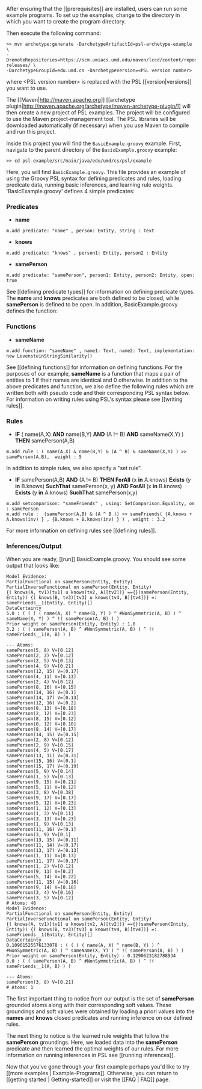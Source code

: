 After ensuring that the [[prerequisites]] are installed, users can run some example programs. To set up the examples, change to the directory in which you want to create the program directory.

Then execute the following command:

```
>> mvn archetype:generate -DarchetypeArtifactId=psl-archetype-example \
-DremoteRepositories=https://scm.umiacs.umd.edu/maven/lccd/content/repositories/psl-releases/ \
-DarchetypeGroupId=edu.umd.cs -DarchetypeVersion=<PSL version number>
```

where \<PSL version number\> is replaced with the PSL [[version|versions]] you want to use.

The [[Maven|http://maven.apache.org]] [[archetype plugin|http://maven.apache.org/archetype/maven-archetype-plugin/]] will then create a new project of PSL examples. The project will be configured to use the Maven project-management tool. The PSL libraries will be downloaded automatically (if necessary) when you use Maven to compile and run this project.

Inside this project you will find the ```BasicExample.groovy``` example.  First, navigate to the parent directory of the `BasicExample.groovy` example:  

````
>> cd psl-example/src/main/java/edu/umd/cs/psl/example  
````     
  
Here, you will find `BasicExample.groovy`.  This file provides an example of using the Groovy PSL syntax for defining predicates and rules, loading predicate data, running basic inferences, and learning rule weights.  'BasicExample.groovy' defines 4 simple predicates:
### Predicates

- **name**

```
m.add predicate: "name" , person: Entity, string : Text
```
- **knows**

```
m.add predicate: "knows" , person1: Entity, person2 : Entity
```
- **samePerson**

```
m.add predicate: "samePerson", person1: Entity, person2: Entity, open: true
```

See [[defining predicate types]] for information on defining predicate types.  The **name** and **knows** predicates are both defined to be closed, while **samePerson** is defined to be open.  In addition, BasicExample.groovy defines the function:
### Functions
- **sameName**

```
m.add function: "sameName" , name1: Text, name2: Text, implementation: new LevensteinStringSimilarity()
```

See [[defining functions]] for information on defining functions.  For the purposes of our example, **sameName** is a function that maps a pair of entities to 1 if their names are identical and 0 otherwise.  In addition to the above predicates and function, we also define the following rules which are written both with pseudo code and their corresponding PSL syntax below.  For information on writing rules using PSL's syntax please see [[writing rules]].      
### Rules
- **IF** ( name(A,X) **AND** name(B,Y) **AND** (A != B) **AND** sameName(X,Y) ) **THEN** samePerson(A,B)

```
m.add rule : ( name(A,X) & name(B,Y) & (A ^ B) & sameName(X,Y) ) >> samePerson(A,B),  weight : 5
```
In addition to simple rules, we also specify a "set rule".

- **IF** samePerson(A,B) **AND** (A != B) **THEN ForAll** (x **in** A.knows) **Exists** (y **in** B.knows) **SuchThat** 
 samePerson(x, y) **AND** **ForAll** (x **in** B.knows) **Exists** (y **in** A.knows) **SuchThat** samePerson(x,y)

````
m.add setcomparison: "sameFriends" , using: SetComparison.Equality, on : samePerson
m.add rule :  (samePerson(A,B) & (A ^ B )) >> sameFriends( {A.knows + A.knows(inv) } , {B.knows + B.knows(inv) } ) , weight : 3.2
````
For more information on defining rules see [[defining rules]].

### Inferences/Output
When you are ready, [[run]] BasicExample.groovy.  You should see some output that looks like:

````
Model Evidence:
PartialFunctional on samePerson(Entity, Entity)
PartialInverseFunctional on samePerson(Entity, Entity)
{( knows(A, tv1)[tv1] u knows(tv2, A)[tv2])} =={}(samePerson(Entity, Entity)) {( knows(B, tv3)[tv3] u knows(tv4, B)[tv4])} =: sameFriends__1(Entity, Entity)[]
DataCertainty
5.0 : ( ( ( ( name(A, X) ^ name(B, Y) ) ^ #NonSymmetric(A, B) ) ^ sameName(X, Y) ) ^ !( samePerson(A, B) ) )
Prior weight on samePerson(Entity, Entity) : 1.0
3.2 : ( ( samePerson(A, B) ^ #NonSymmetric(A, B) ) ^ !( sameFriends__1(A, B) ) )

--- Atoms: 
samePerson(5, 8) V=[0.12]
samePerson(2, 3) V=[0.12]
samePerson(2, 5) V=[0.13]
samePerson(4, 9) V=[0.21]
samePerson(12, 15) V=[0.17]
samePerson(4, 11) V=[0.13]
samePerson(2, 4) V=[0.12]
samePerson(8, 16) V=[0.15]
samePerson(14, 16) V=[0.1]
samePerson(14, 17) V=[0.13]
samePerson(12, 16) V=[0.2]
samePerson(8, 13) V=[0.18]
samePerson(2, 12) V=[0.23]
samePerson(8, 15) V=[0.12]
samePerson(8, 12) V=[0.18]
samePerson(8, 14) V=[0.17]
samePerson(14, 15) V=[0.15]
samePerson(2, 8) V=[0.12]
samePerson(2, 9) V=[0.15]
samePerson(4, 5) V=[0.17]
samePerson(13, 11) V=[0.31]
samePerson(15, 16) V=[0.1]
samePerson(15, 17) V=[0.19]
samePerson(5, 9) V=[0.14]
samePerson(1, 5) V=[0.13]
samePerson(9, 15) V=[0.21]
samePerson(5, 11) V=[0.12]
samePerson(3, 8) V=[0.38]
samePerson(9, 17) V=[0.17]
samePerson(5, 12) V=[0.23]
samePerson(1, 12) V=[0.13]
samePerson(1, 3) V=[0.11]
samePerson(3, 13) V=[0.23]
samePerson(1, 9) V=[0.13]
samePerson(11, 16) V=[0.1]
samePerson(3, 9) V=[0.1]
samePerson(13, 15) V=[0.11]
samePerson(11, 14) V=[0.17]
samePerson(13, 17) V=[0.13]
samePerson(1, 11) V=[0.13]
samePerson(11, 17) V=[0.17]
samePerson(1, 2) V=[0.12]
samePerson(9, 11) V=[0.2]
samePerson(5, 14) V=[0.22]
samePerson(11, 15) V=[0.16]
samePerson(9, 14) V=[0.18]
samePerson(3, 4) V=[0.16]
samePerson(3, 5) V=[0.12]
# Atoms: 48
Model Evidence:
PartialFunctional on samePerson(Entity, Entity)
PartialInverseFunctional on samePerson(Entity, Entity)
{( knows(A, tv1)[tv1] u knows(tv2, A)[tv2])} =={}(samePerson(Entity, Entity)) {( knows(B, tv3)[tv3] u knows(tv4, B)[tv4])} =: sameFriends__1(Entity, Entity)[]
DataCertainty
0.10961525576133078 : ( ( ( ( name(A, X) ^ name(B, Y) ) ^ #NonSymmetric(A, B) ) ^ sameName(X, Y) ) ^ !( samePerson(A, B) ) )
Prior weight on samePerson(Entity, Entity) : 0.1290623182788934
0.0 : ( ( samePerson(A, B) ^ #NonSymmetric(A, B) ) ^ !( sameFriends__1(A, B) ) )

--- Atoms: 
samePerson(3, 8) V=[0.21]
# Atoms: 1
````

The first important thing to notice from our output is the set of **samePerson** grounded atoms along with their corresponding soft values.  These groundings and soft values were obtained by loading a priori values into the **names** and **knows** closed predicates and running inference on our defined rules.

The next thing to notice is the learned rule weights that follow the **samePerson** groundings.  Here, we loaded data into the **samePerson** predicate and then learned the optimal weights of our rules.  For more information on running inferences in PSL see [[running inferences]].

Now that you've gone through your first example perhaps you'd like to try [[more examples | Example-Programs]].  Otherwise, you can return to [[getting started | Getting-started]] or visit the [[FAQ | FAQ]] page.
